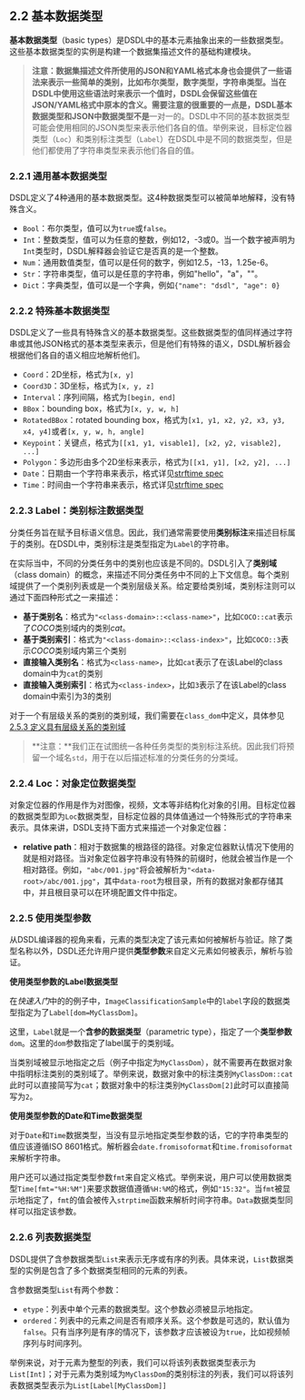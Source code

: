 ## 2.2 基本数据类型

**基本数据类型**（basic types）是DSDL中的基本元素抽象出来的一些数据类型。这些基本数据类型的实例是构建一个数据集描述文件的基础构建模块。

> **注意：**数据集描述文件所使用的JSON和YAML格式本身也会提供了一些语法来表示一些简单的类别，比如布尔类型，数字类型，字符串类型。当在DSDL中使用这些语法时来表示一个值时，DSDL会保留这些值在JSON/YAML格式中原本的含义。需要注意的很重要的一点是，DSDL基本数据类型和JSON中数据类型**不是**一对一的。DSDL中不同的基本数据类型可能会使用相同的JSON类型来表示他们各自的值。举例来说，目标定位器类型（`Loc`）和类别标注类型（`Label`）在DSDL中是不同的数据类型，但是他们都使用了字符串类型来表示他们各自的值。

### 2.2.1 通用基本数据类型

DSDL定义了4种通用的基本数据类型。这4种数据类型可以被简单地解释，没有特殊含义。

+ `Bool`：布尔类型，值可以为`true`或`false`。
+ `Int`：整数类型，值可以为任意的整数，例如12，-3或0。当一个数字被声明为`Int`类型时，DSDL解释器会验证它是否真的是一个整数。
+ `Num`：通用数值类型，值可以是任何的数字，例如12.5，-13，1.25e-6。
+ `Str`：字符串类型，值可以是任意的字符串，例如"hello"，"a"，""。
+ `Dict`：字典类型，值可以是一个字典，例如`{"name": "dsdl", "age": 0}`

### 2.2.2 特殊基本数据类型

DSDL定义了一些具有特殊含义的基本数据类型。这些数据类型的值同样通过字符串或其他JSON格式的基本类型来表示，但是他们有特殊的语义，DSDL解析器会根据他们各自的语义相应地解析他们。

+ `Coord`：2D坐标，格式为`[x, y]`
+ `Coord3D`：3D坐标，格式为`[x, y, z]`
+ `Interval`：序列间隔，格式为`[begin, end]`
+ `BBox`：bounding box，格式为`[x, y, w, h]`
+ `RotatedBBox`：rotated bounding box，格式为`[x1, y1, x2, y2, x3, y3, x4, y4]`或者`[x, y, w, h, angle]`
+ `Keypoint`：关键点，格式为`[[x1, y1, visable1], [x2, y2, visable2], ...]`
+ `Polygon`：多边形由多个2D坐标来表示，格式为`[[x1, y1], [x2, y2], ...]`
+ `Date`：日期由一个字符串来表示，格式详见[strftime spec](https://strftime.org/)
+ `Time`：时间由一个字符串来表示，格式详见[strftime spec](https://strftime.org/)

### 2.2.3 Label：类别标注数据类型

分类任务旨在赋予目标语义信息。因此，我们通常需要使用**类别标注**来描述目标属于的类别。在DSDL中，类别标注是类型指定为`Label`的字符串。

在实际当中，不同的分类任务中的类别也应该是不同的。DSDL引入了**类别域**（class domain）的概念，来描述不同分类任务中不同的上下文信息。每个类别域提供了一个类别列表或是一个类别层级关系。给定要给类别域，类别标注则可以通过下面四种形式之一来描述：

+ **基于类别名**：格式为`"<class-domain>::<class-name>"`，比如`COCO::cat`表示了*COCO*类别域内的类别*cat*。
+ **基于类别索引**：格式为`"<class-domain>::<class-index>"`，比如`COCO::3`表示*COCO*类别域内第三个类别
+ **直接输入类别名**：格式为`<class-name>`，比如`cat`表示了在该Label的class domain中为`cat`的类别
+ **直接输入类别索引**：格式为`<class-index>`，比如`3`表示了在该Label的class domain中索引为3的类别

对于一个有层级关系的类别的类别域，我们需要在`class_dom`中定义，具体参见[2.5.3 定义具有层级关系的类别域](class_dom.zh.md)

> **注意：**我们正在试图统一各种任务类型的类别标注系统。因此我们将预留一个域名`std`，用于在以后描述标准的分类任务的分类域。

### 2.2.4 Loc：对象定位数据类型

对象定位器的作用是作为对图像，视频，文本等非结构化对象的引用。目标定位器的数据类型即为`Loc`数据类型，目标定位器的具体值通过一个特殊形式的字符串来表示。具体来讲，DSDL支持下面方式来描述一个对象定位器：

+ **relative path**：相对于数据集的根路径的路径。对象定位器默认情况下使用的就是相对路径。当对象定位器字符串没有特殊的前缀时，他就会被当作是一个相对路径。例如，`"abc/001.jpg"`将会被解析为`"<data-root>/abc/001.jpg"`，其中`data-root`为根目录，所有的数据对象都存储其中，并且根目录可以在环境配置文件中指定。

### 2.2.5 使用类型参数

从DSDL编译器的视角来看，元素的类型决定了该元素如何被解析与验证。除了类型名称以外，DSDL还允许用户提供**类型参数**来自定义元素如何被表示，解析与验证。

**使用类型参数的Label数据类型**

在*快速入门*中的的例子中，`ImageClassificationSample`中的`label`字段的数据类型指定为了`Label[dom=MyClassDom]`。

这里，`Label`就是一个**含参的数据类型**（parametric type），指定了一个**类型参数**`dom`。这里的`dom`参数指定了label属于的类别域。

当类别域被显示地指定之后（例子中指定为`MyClassDom`），就不需要再在数据对象中指明标注类别的类别域了。举例来说，数据对象中的标注类别`MyClassDom::cat`此时可以直接简写为`cat`；数据对象中的标注类别`MyClassDom[2]`此时可以直接简写为`2`。

**使用类型参数的Date和Time数据类型**

对于`Date`和`Time`数据类型，当没有显示地指定类型参数的话，它的字符串类型的值应该遵循ISO 8601格式。解析器会`date.fromisoformat`和`time.fromisoformat`来解析字符串。

用户还可以通过指定类型参数`fmt`来自定义格式。举例来说，用户可以使用数据类型`Time[fmt="%H:%M"]`来要求数据值遵循`%H:%M`的格式，例如`"15:32"`。当`fmt`被显示地指定了，`fmt`的值会被传入`strptime`函数来解析时间字符串。`Data`数据类型同样可以指定该参数。

### 2.2.6 列表数据类型

DSDL提供了含参数据类型`List`来表示无序或有序的列表。具体来说，`List`数据类型的实例是包含了多个数据类型相同的元素的列表。

含参数据类型`List`有两个参数：

+ `etype`：列表中单个元素的数据类型。这个参数必须被显示地指定。
+ `ordered`：列表中的元素之间是否有顺序关系。这个参数是可选的，默认值为`false`。只有当序列是有序的情况下，该参数才应该被设为`true`，比如视频帧序列与时间序列。

举例来说，对于元素为整型的列表，我们可以将该列表数据类型表示为`List[Int]`；对于元素为类别域为`MyClassDom`的类别标注的列表，我们可以将该列表数据类型表示为`List[Label[MyClassDom]]`